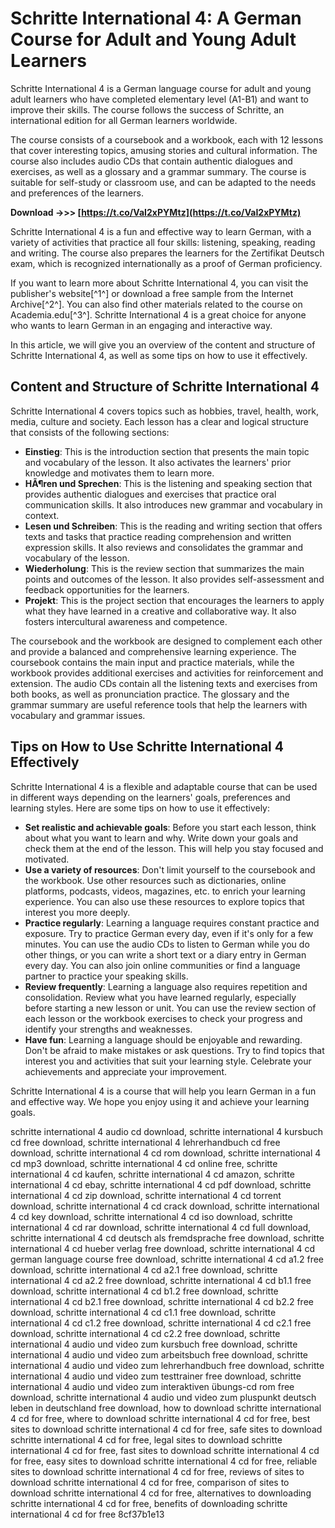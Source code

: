 
 
# Schritte International 4: A German Course for Adult and Young Adult Learners
 
Schritte International 4 is a German language course for adult and young adult learners who have completed elementary level (A1-B1) and want to improve their skills. The course follows the success of Schritte, an international edition for all German learners worldwide.
 
The course consists of a coursebook and a workbook, each with 12 lessons that cover interesting topics, amusing stories and cultural information. The course also includes audio CDs that contain authentic dialogues and exercises, as well as a glossary and a grammar summary. The course is suitable for self-study or classroom use, and can be adapted to the needs and preferences of the learners.
 
**Download ->>> [https://t.co/VaI2xPYMtz](https://t.co/VaI2xPYMtz)**


 
Schritte International 4 is a fun and effective way to learn German, with a variety of activities that practice all four skills: listening, speaking, reading and writing. The course also prepares the learners for the Zertifikat Deutsch exam, which is recognized internationally as a proof of German proficiency.
 
If you want to learn more about Schritte International 4, you can visit the publisher's website[^1^] or download a free sample from the Internet Archive[^2^]. You can also find other materials related to the course on Academia.edu[^3^]. Schritte International 4 is a great choice for anyone who wants to learn German in an engaging and interactive way.

In this article, we will give you an overview of the content and structure of Schritte International 4, as well as some tips on how to use it effectively.
 
## Content and Structure of Schritte International 4
 
Schritte International 4 covers topics such as hobbies, travel, health, work, media, culture and society. Each lesson has a clear and logical structure that consists of the following sections:
 
- **Einstieg**: This is the introduction section that presents the main topic and vocabulary of the lesson. It also activates the learners' prior knowledge and motivates them to learn more.
- **HÃ¶ren und Sprechen**: This is the listening and speaking section that provides authentic dialogues and exercises that practice oral communication skills. It also introduces new grammar and vocabulary in context.
- **Lesen und Schreiben**: This is the reading and writing section that offers texts and tasks that practice reading comprehension and written expression skills. It also reviews and consolidates the grammar and vocabulary of the lesson.
- **Wiederholung**: This is the review section that summarizes the main points and outcomes of the lesson. It also provides self-assessment and feedback opportunities for the learners.
- **Projekt**: This is the project section that encourages the learners to apply what they have learned in a creative and collaborative way. It also fosters intercultural awareness and competence.

The coursebook and the workbook are designed to complement each other and provide a balanced and comprehensive learning experience. The coursebook contains the main input and practice materials, while the workbook provides additional exercises and activities for reinforcement and extension. The audio CDs contain all the listening texts and exercises from both books, as well as pronunciation practice. The glossary and the grammar summary are useful reference tools that help the learners with vocabulary and grammar issues.
 
## Tips on How to Use Schritte International 4 Effectively
 
Schritte International 4 is a flexible and adaptable course that can be used in different ways depending on the learners' goals, preferences and learning styles. Here are some tips on how to use it effectively:

- **Set realistic and achievable goals**: Before you start each lesson, think about what you want to learn and why. Write down your goals and check them at the end of the lesson. This will help you stay focused and motivated.
- **Use a variety of resources**: Don't limit yourself to the coursebook and the workbook. Use other resources such as dictionaries, online platforms, podcasts, videos, magazines, etc. to enrich your learning experience. You can also use these resources to explore topics that interest you more deeply.
- **Practice regularly**: Learning a language requires constant practice and exposure. Try to practice German every day, even if it's only for a few minutes. You can use the audio CDs to listen to German while you do other things, or you can write a short text or a diary entry in German every day. You can also join online communities or find a language partner to practice your speaking skills.
- **Review frequently**: Learning a language also requires repetition and consolidation. Review what you have learned regularly, especially before starting a new lesson or unit. You can use the review section of each lesson or the workbook exercises to check your progress and identify your strengths and weaknesses.
- **Have fun**: Learning a language should be enjoyable and rewarding. Don't be afraid to make mistakes or ask questions. Try to find topics that interest you and activities that suit your learning style. Celebrate your achievements and appreciate your improvement.

Schritte International 4 is a course that will help you learn German in a fun and effective way. We hope you enjoy using it and achieve your learning goals.
 
schritte international 4 audio cd download,  schritte international 4 kursbuch cd free download,  schritte international 4 lehrerhandbuch cd free download,  schritte international 4 cd rom download,  schritte international 4 cd mp3 download,  schritte international 4 cd online free,  schritte international 4 cd kaufen,  schritte international 4 cd amazon,  schritte international 4 cd ebay,  schritte international 4 cd pdf download,  schritte international 4 cd zip download,  schritte international 4 cd torrent download,  schritte international 4 cd crack download,  schritte international 4 cd key download,  schritte international 4 cd iso download,  schritte international 4 cd rar download,  schritte international 4 cd full download,  schritte international 4 cd deutsch als fremdsprache free download,  schritte international 4 cd hueber verlag free download,  schritte international 4 cd german language course free download,  schritte international 4 cd a1.2 free download,  schritte international 4 cd a2.1 free download,  schritte international 4 cd a2.2 free download,  schritte international 4 cd b1.1 free download,  schritte international 4 cd b1.2 free download,  schritte international 4 cd b2.1 free download,  schritte international 4 cd b2.2 free download,  schritte international 4 cd c1.1 free download,  schritte international 4 cd c1.2 free download,  schritte international 4 cd c2.1 free download,  schritte international 4 cd c2.2 free download,  schritte international 4 audio und video zum kursbuch free download,  schritte international 4 audio und video zum arbeitsbuch free download,  schritte international 4 audio und video zum lehrerhandbuch free download,  schritte international 4 audio und video zum testtrainer free download,  schritte international 4 audio und video zum interaktiven übungs-cd rom free download,  schritte international 4 audio und video zum pluspunkt deutsch leben in deutschland free download,  how to download schritte international 4 cd for free,  where to download schritte international 4 cd for free,  best sites to download schritte international 4 cd for free,  safe sites to download schritte international 4 cd for free,  legal sites to download schritte international 4 cd for free,  fast sites to download schritte international 4 cd for free,  easy sites to download schritte international 4 cd for free,  reliable sites to download schritte international 4 cd for free,  reviews of sites to download schritte international 4 cd for free,  comparison of sites to download schritte international 4 cd for free,  alternatives to downloading schritte international 4 cd for free,  benefits of downloading schritte international 4 cd for free
 8cf37b1e13
 
